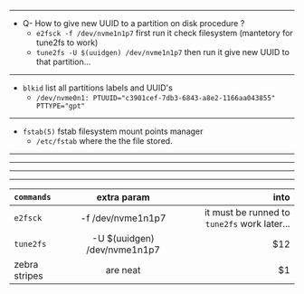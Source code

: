 
---
* Q- How to give new UUID to a partition on disk procedure ? 
	* `e2fsck -f /dev/nvme1n1p7` first run it check filesystem (mantetory for tune2fs to work)
	* `tune2fs -U $(uuidgen) /dev/nvme1n1p7` then run it give new UUID to that partition...
---
* `blkid` list all partitions labels and UUID's
	* `/dev/nvme0n1: PTUUID="c3901cef-7db3-6843-a8e2-1166aa043855" PTTYPE="gpt"`
---
* `fstab(5)` fstab filesystem mount points manager
	* `/etc/fstab` where the the file stored.
---



----
----
----










| `commands`  | extra param  | into |
| :------------ |:---------------:| -----:|
| `e2fsck`      | -f /dev/nvme1n1p7 | it must be runned to `tune2fs` work later... |
| `tune2fs`      | -U $(uuidgen) /dev/nvme1n1p7        |   $12 |
| zebra stripes | are neat        |    $1 |
